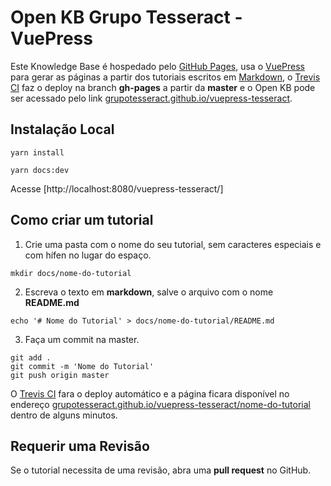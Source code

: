 # Open KB Grupo Tesseract - VuePress

Este Knowledge Base é hospedado pelo [GitHub Pages](https://pages.github.com/ 'GitHub Pages Home Page'), usa o [VuePress](https://vuepress.vuejs.org/ 'VuePress Home Page') para gerar as páginas a partir dos tutoriais escritos em [Markdown](https://github.com/adam-p/markdown-here/wiki/Markdown-Cheatsheet 'Markdown Cheatsheet'), o [Trevis CI](https://travis-ci.org/ 'Trevis CI Home Page') faz o deploy na branch **gh-pages** a partir da **master** e o Open KB pode ser acessado pelo link [grupotesseract.github.io/vuepress-tesseract](https://grupotesseract.github.io/vuepress-tesseract/ 'Open KB Grupo Tesseract Home Page').

## Instalação Local

```
yarn install

yarn docs:dev
```

Acesse [http://localhost:8080/vuepress-tesseract/]

## Como criar um tutorial

1. Crie uma pasta com o nome do seu tutorial, sem caracteres especiais e com hífen no lugar do espaço.

```mkdir docs/nome-do-tutorial```

2. Escreva o texto em **markdown**, salve o arquivo com o nome **README.md**

```echo '# Nome do Tutorial' > docs/nome-do-tutorial/README.md```

3. Faça um commit na master.

```
git add .
git commit -m 'Nome do Tutorial'
git push origin master
```

O [Trevis CI](https://travis-ci.org/ 'Trevis CI Home Page') fara o deploy automático e a página ficara disponível no endereço [grupotesseract.github.io/vuepress-tesseract/nome-do-tutorial](https://grupotesseract.github.io/vuepress-tesseract/nome-do-tutorial 'Open KB Grupo Tesseract Home Page') dentro de alguns minutos.

## Requerir uma Revisão

Se o tutorial necessita de uma revisão, abra uma **pull request** no GitHub.
